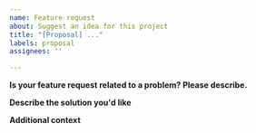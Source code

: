 ```yaml
---
name: Feature request
about: Suggest an idea for this project
title: "[Proposal] ..."
labels: proposal
assignees: ''

---
```


**Is your feature request related to a problem? Please describe.**
<!-- A clear and concise description of what the problem is. -->

**Describe the solution you'd like**
<!-- A clear and concise description of what you want to happen. -->

**Additional context**
<!-- Add any other context or screenshots about the feature request here. -->
